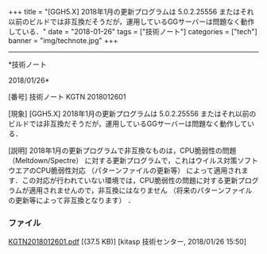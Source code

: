 ﻿+++
title = "[GGH5.X] 2018年1月の更新プログラムは 5.0.2.25556 またはそれ以前のビルドでは非互換だそうだが，運用しているGGサーバーは問題なく動作している．"
date = "2018-01-26"
tags = ["技術ノート"]
categories = ["tech"]
banner = "img/technote.jpg"
+++

-----------------------------------------------------------------------------------------------------------------------------

*技術ノート

2018/01/26*


[番号]
技術ノート KGTN 2018012601

[現象]
[GGH5.X] 2018年1月の更新プログラムは 5.0.2.25556
またはそれ以前のビルドでは非互換だそうだが，運用しているGGサーバーは問題なく動作している．

[説明]
2018年1月の更新プログラムで非互換なものは，CPU脆弱性の問題
（Meltdown/Spectre）
に対する更新プログラムで，これはウイルス対策ソフトウエアのCPU脆弱性対応
（パターンファイルの更新等）
によって適用されます．この対応が行われていない環境では，CPU脆弱性の問題に対する更新プログラムが適用されませんので，非互換にはなりません
（将来のパターンファイルの更新等によって非互換となります） ．


### ファイル

 
 


[KGTN2018012601.pdf](http://techreport.kitasp.net/attachments/download/3966/KGTN2018012601.pdf)
 [(37.5 KB)] [kitasp 技術センター, 2018/01/26
15:50]


 


 

